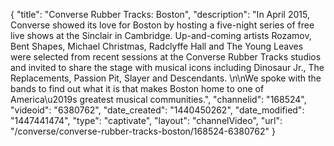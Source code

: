 {
    "title": "Converse Rubber Tracks: Boston",
    "description": "In April 2015, Converse showed its love for Boston by hosting a five-night series of free live shows at the Sinclair in Cambridge. Up-and-coming artists Rozamov, Bent Shapes, Michael Christmas, Radclyffe Hall and The Young Leaves were selected from recent sessions at the Converse Rubber Tracks studios and invited to share the stage with musical icons including Dinosaur Jr., The Replacements, Passion Pit, Slayer and Descendants. \n\nWe spoke with the bands to find out what it is that makes Boston home to one of America\u2019s greatest musical communities.",
    "channelid": "168524",
    "videoid": "6380762",
    "date_created": "1440450262",
    "date_modified": "1447441474",
    "type": "captivate",
    "layout": "channelVideo",
    "url": "\/converse\/converse-rubber-tracks-boston\/168524-6380762"
}